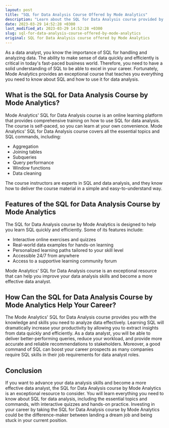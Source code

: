 ```yaml
---
layout: post
title: "SQL for Data Analysis Course Offered by Mode Analytics"
description: "Learn about the SQL for Data Analysis course provided by Mode Analytics, its features, and how it can help you become a better data analyst."
date: 2023-03-29 14:52:28 +0300
last_modified_at: 2023-03-29 14:52:28 +0300
slug: sql-for-data-analysis-course-offered-by-mode-analytics
original: SQL for Data Analysis course offered by Mode Analytics
---
```

As a data analyst, you know the importance of SQL for handling and analyzing data. The ability to make sense of data quickly and efficiently is critical in today's fast-paced business world. Therefore, you need to have a solid understanding of SQL to be able to excel in your career. Fortunately, Mode Analytics provides an exceptional course that teaches you everything you need to know about SQL and how to use it for data analysis.

## What is the SQL for Data Analysis Course by Mode Analytics?

Mode Analytics' SQL for Data Analysis course is an online learning platform that provides comprehensive training on how to use SQL for data analysis. The course is self-paced, so you can learn at your own convenience. Mode Analytics' SQL for Data Analysis course covers all the essential topics and SQL commands, including:

- Aggregation
- Joining tables
- Subqueries
- Query performance
- Window functions
- Data cleaning

The course instructors are experts in SQL and data analysis, and they know how to deliver the course material in a simple and easy-to-understand way.

## Features of the SQL for Data Analysis Course by Mode Analytics

The SQL for Data Analysis course by Mode Analytics is designed to help you learn SQL quickly and efficiently. Some of its features include:

- Interactive online exercises and quizzes
- Real-world data examples for hands-on learning
- Personalized learning paths tailored to your skill level
- Accessible 24/7 from anywhere
- Access to a supportive learning community forum

Mode Analytics' SQL for Data Analysis course is an exceptional resource that can help you improve your data analysis skills and become a more effective data analyst.

## How Can the SQL for Data Analysis Course by Mode Analytics Help Your Career?

The Mode Analytics' SQL for Data Analysis course provides you with the knowledge and skills you need to analyze data effectively. Learning SQL will dramatically increase your productivity by allowing you to extract insights from data quickly and efficiently. As a data analyst, you will be able to deliver better-performing queries, reduce your workload, and provide more accurate and reliable recommendations to stakeholders. Moreover, a good command of SQL can boost your career prospects as many companies require SQL skills in their job requirements for data analyst roles.

## Conclusion

If you want to advance your data analysis skills and become a more effective data analyst, the SQL for Data Analysis course by Mode Analytics is an exceptional resource to consider. You will learn everything you need to know about SQL for data analysis, including the essential topics and commands, with interactive quizzes and hands-on practice. Investing in your career by taking the SQL for Data Analysis course by Mode Analytics could be the difference-maker between landing a dream job and being stuck in your current position.